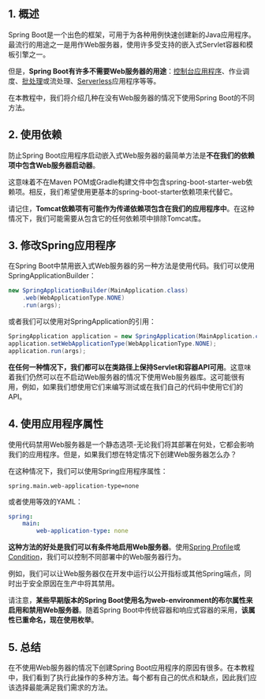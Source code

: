 ## 1. 概述

Spring Boot是一个出色的框架，可用于为各种用例快速创建新的Java应用程序。最流行的用途之一是用作Web服务器，使用许多受支持的嵌入式Servlet容器和模板引擎之一。

但是，**Spring Boot有许多不需要Web服务器的用途**：[控制台应用程序](https://www.baeldung.com/spring-boot-console-app)、作业调度、[批处理](https://www.baeldung.com/introduction-to-spring-batch)或流处理、[Serverless](https://www.baeldung.com/spring-cloud-function)应用程序等等。

在本教程中，我们将介绍几种在没有Web服务器的情况下使用Spring Boot的不同方法。

## 2. 使用依赖

防止Spring Boot应用程序启动嵌入式Web服务器的最简单方法是**不在我们的依赖项中包含Web服务器启动器**。

这意味着不在Maven POM或Gradle构建文件中包含spring-boot-starter-web依赖项。相反，我们希望使用更基本的spring-boot-starter依赖项来代替它。

请记住，**Tomcat依赖项有可能作为传递依赖项包含在我们的应用程序中**。在这种情况下，我们可能需要从包含它的任何依赖项中排除Tomcat库。

## 3. 修改Spring应用程序

在Spring Boot中禁用嵌入式Web服务器的另一种方法是使用代码。我们可以使用SpringApplicationBuilder：

```java
new SpringApplicationBuilder(MainApplication.class)
    .web(WebApplicationType.NONE)
    .run(args);
```

或者我们可以使用对SpringApplication的引用：

```java
SpringApplication application = new SpringApplication(MainApplication.class);
application.setWebApplicationType(WebApplicationType.NONE);
application.run(args);
```

**在任何一种情况下，我们都可以在类路径上保持Servlet和容器API可用**。这意味着我们仍然可以在不启动Web服务器的情况下使用Web服务器库。这可能很有用，例如，如果我们想使用它们来编写测试或在我们自己的代码中使用它们的API。

## 4. 使用应用程序属性

使用代码禁用Web服务器是一个静态选项-无论我们将其部署在何处，它都会影响我们的应用程序。但是，如果我们想在特定情况下创建Web服务器怎么办？

在这种情况下，我们可以使用Spring应用程序属性：

```properties
spring.main.web-application-type=none
```

或者使用等效的YAML：

```yaml
spring:
    main:
        web-application-type: none
```

**这种方法的好处是我们可以有条件地启用Web服务器**。使用[Spring Profile](https://www.baeldung.com/spring-profiles)或[Condition](https://www.baeldung.com/spring-conditionalonproperty)，我们可以控制不同部署中的Web服务器行为。

例如，我们可以让Web服务器仅在开发中运行以公开指标或其他Spring端点，同时出于安全原因在生产中将其禁用。

请注意，**某些早期版本的Spring Boot使用名为web-environment的布尔属性来启用和禁用Web服务器**。随着Spring Boot中传统容器和响应式容器的采用，**该属性已重命名，现在使用枚举**。

## 5. 总结

在不使用Web服务器的情况下创建Spring Boot应用程序的原因有很多。在本教程中，我们看到了执行此操作的多种方法。每个都有自己的优点和缺点，因此我们应该选择最能满足我们需求的方法。
